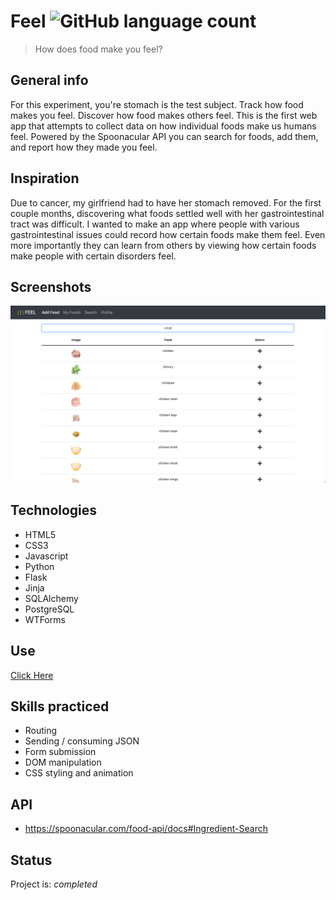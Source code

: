 # Feel ![GitHub language count](https://img.shields.io/github/languages/count/nathanielazevedo/feelapp)
> How does food make you feel?


## General info
For this experiment, you're stomach is the test subject. Track how food makes you feel. Discover how food makes others feel. This is the first web app that attempts to collect data on how individual foods make us humans feel. Powered by the Spoonacular API you can search for foods, add them, and report how they made you feel. 

## Inspiration
Due to cancer, my girlfriend had to have her stomach removed. For the first couple months, discovering what foods settled well with her gastrointestinal tract was difficult. I wanted to make an app where people with various gastrointestinal issues could record how certain foods make them feel. Even more importantly they can learn from others by viewing how certain foods make people with certain disorders feel. 

## Screenshots
![Example screenshot](./static/images/screenshot1.png)

## Technologies
* HTML5
* CSS3
* Javascript
* Python
* Flask 
* Jinja
* SQLAlchemy
* PostgreSQL
* WTForms

## Use
[Click Here](https://ifeelapp.herokuapp.com/)


## Skills practiced
* Routing
* Sending / consuming JSON
* Form submission
* DOM manipulation
* CSS styling and animation


## API 
* https://spoonacular.com/food-api/docs#Ingredient-Search

## Status
Project is: _completed_
